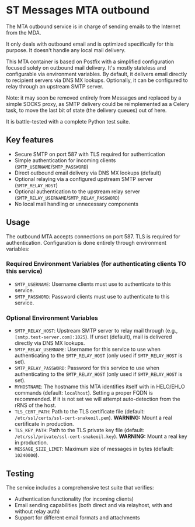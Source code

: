 # ST Messages MTA outbound

The MTA outbound service is in charge of sending emails to the Internet from the MDA.

It only deals with outbound email and is optimized specifically for this purpose. It doesn't handle any local mail delivery.

This MTA container is based on Postfix with a simplified configuration focused solely on outbound mail delivery. It's mostly stateless and configurable via environment variables. By default, it delivers email directly to recipient servers via DNS MX lookups. Optionally, it can be configured to relay through an upstream SMTP server.

Note: it may soon be removed entirely from Messages and replaced by a simple SOCKS proxy, as SMTP delivery
could be reimplemented as a Celery task, to move the last bit of state (the delivery queues) out of here.

It is battle-tested with a complete Python test suite.

## Key features
- Secure SMTP on port 587 with TLS required for authentication
- Simple authentication for incoming clients (`SMTP_USERNAME`/`SMTP_PASSWORD`)
- Direct outbound email delivery via DNS MX lookups (default)
- Optional relaying via a configured upstream SMTP server (`SMTP_RELAY_HOST`)
- Optional authentication to the upstream relay server (`SMTP_RELAY_USERNAME`/`SMTP_RELAY_PASSWORD`)
- No local mail handling or unnecessary components

## Usage

The outbound MTA accepts connections on port 587. TLS is required for authentication.
Configuration is done entirely through environment variables:

### Required Environment Variables (for authenticating clients TO this service)
- `SMTP_USERNAME`: Username clients must use to authenticate to this service.
- `SMTP_PASSWORD`: Password clients must use to authenticate to this service.

### Optional Environment Variables
- `SMTP_RELAY_HOST`: Upstream SMTP server to relay mail through (e.g., `[smtp.test-server.com]:1025`). If unset (default), mail is delivered directly via DNS MX lookups.
- `SMTP_RELAY_USERNAME`: Username for this service to use when authenticating to the `SMTP_RELAY_HOST` (only used if `SMTP_RELAY_HOST` is set).
- `SMTP_RELAY_PASSWORD`: Password for this service to use when authenticating to the `SMTP_RELAY_HOST` (only used if `SMTP_RELAY_HOST` is set).
- `MYHOSTNAME`: The hostname this MTA identifies itself with in HELO/EHLO commands (default: `localhost`). Setting a proper FQDN is recommended. If it is not set we will attempt auto-detection from the rRNS of the host.
- `TLS_CERT_PATH`: Path to the TLS certificate file (default: `/etc/ssl/certs/ssl-cert-snakeoil.pem`). **WARNING:** Mount a real certificate in production.
- `TLS_KEY_PATH`: Path to the TLS private key file (default: `/etc/ssl/private/ssl-cert-snakeoil.key`). **WARNING:** Mount a real key in production.
- `MESSAGE_SIZE_LIMIT`: Maximum size of messages in bytes (default: `10240000`).

## Testing

The service includes a comprehensive test suite that verifies:
- Authentication functionality (for incoming clients)
- Email sending capabilities (both direct and via relayhost, with and without relay auth)
- Support for different email formats and attachments 